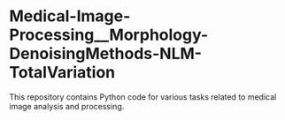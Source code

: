 # Medical-Image-Processing__Morphology-DenoisingMethods-NLM-TotalVariation
This repository contains Python code for various tasks related to medical image analysis and processing.
